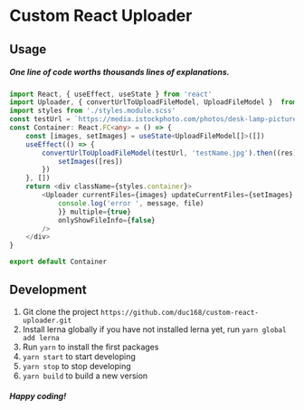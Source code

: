 # Custom React Uploader

## Usage
##### _One line of code worths thousands lines of explanations._

```typescript
import React, { useEffect, useState } from 'react'
import Uploader, { convertUrlToUploadFileModel, UploadFileModel }  from 'custom-react-uploader'
import styles from './styles.module.scss'
const testUrl = `https://media.istockphoto.com/photos/desk-lamp-picture-id534400418?b=1&k=20&m=534400418&s=170667a&w=0&h=kWgxXtGPOGYwOg5WdvFebM_z3wAQBUG2wrTf24oBWTc=`
const Container: React.FC<any> = () => {
    const [images, setImages] = useState<UploadFileModel[]>([])
    useEffect(() => {
        convertUrlToUploadFileModel(testUrl, 'testName.jpg').then((res) => {
            setImages([res])
        })
    }, [])
    return <div className={styles.container}>
        <Uploader currentFiles={images} updateCurrentFiles={setImages} onError={(message, file) => {
            console.log('error ', message, file)
            }} multiple={true}
            onlyShowFileInfo={false}        
        />
    </div>
}

export default Container
```

## Development
1. Git clone the project ``https://github.com/duc168/custom-react-uploader.git``
2. Install lerna globally if you have not installed lerna yet, run ``yarn global add lerna``
3. Run ``yarn`` to install the first packages
4. ``yarn start`` to start developing
5. ``yarn stop`` to stop developing
6. ``yarn build`` to build a new version

##### _Happy coding!_
